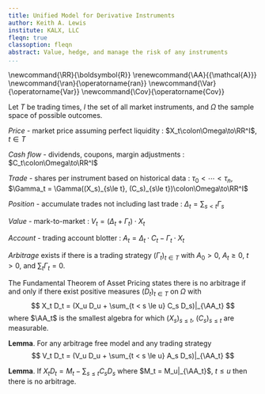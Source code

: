 ```yaml
---
title: Unified Model for Derivative Instruments
author: Keith A. Lewis
institute: KALX, LLC
fleqn: true
classoption: fleqn
abstract: Value, hedge, and manage the risk of any instruments
...
```


\newcommand{\RR}{\boldsymbol{R}}
\renewcommand{\AA}{{\mathcal{A}}}
\newcommand{\ran}{\operatorname{ran}}
\newcommand{\Var}{\operatorname{Var}}
\newcommand{\Cov}{\operatorname{Cov}}

Let $T$ be trading times, $I$ the set of all market instruments, and $\Omega$ the sample space of possible outcomes.

_Price_ - market price assuming perfect liquidity
: $X_t\colon\Omega\to\RR^I$, $t\in T$

_Cash flow_ - dividends, coupons, margin adjustments
: $C_t\colon\Omega\to\RR^I$

_Trade_ - shares per instrument based on historical data
: $\tau_0 < \cdots < \tau_n$, $\Gamma_t = \Gamma((X_s)_{s\le t}, (C_s)_{s\le t})\colon\Omega\to\RR^I$

_Position_ - accumulate trades not including last trade
: $\Delta_t = \sum_{s < t} \Gamma_s$

_Value_ - mark-to-market
: $V_t = (\Delta_t + \Gamma_t)\cdot X_t$

_Account_ - trading account blotter
: $A_t = \Delta_t\cdot C_t - \Gamma_t\cdot X_t$

_Arbitrage_ exists if there is a trading strategy $(\Gamma_t)_{t\in T}$
with $A_0 > 0$, $A_t \ge 0$, $t > 0$, and $\sum_{t} \Gamma_t = 0$.

The Fundamental Theorem of Asset Pricing states there is no arbitrage if and only
if there exist positive measures $(D_t)_{t\in T}$ on $\Omega$ with
$$
	X_t D_t = (X_u D_u + \sum_{t < s \le u} C_s D_s)|_{\AA_t}
$$
where $\AA_t$ is the smallest algebra for which $(X_s)_{s\le t}$, $(C_s)_{s\le t}$ are measurable.

__Lemma__. For any arbitrage free model and any trading strategy
$$
	V_t D_t = (V_u D_u + \sum_{t < s \le u} A_s D_s)|_{\AA_t}
$$

__Lemma__. If $X_t D_t = M_t - \sum_{s\le t} C_s D_s$ where $M_t = M_u|_{\AA_t}$, $t \le u$
then there is no arbitrage.
